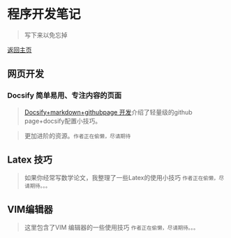 # 程序开发笔记

> 写下来以免忘掉

[返回主页](README.md)



## 网页开发

### Docsify 简单易用、专注内容的页面
> [Docsify+markdown+githubpage 开发](docsify.md)介绍了轻量级的github page+docsify配置小技巧。

> 更加进阶的资源。`作者正在偷懒，尽请期待`



## Latex 技巧


> 如果你经常写数学论文，我整理了一些Latex的使用小技巧 `作者正在偷懒，尽请期待。。。`

## VIM编辑器

> 这里包含了VIM 编辑器的一些使用技巧 `作者正在偷懒，尽请期待。。。`
